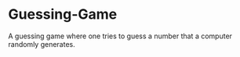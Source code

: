 # Guessing-Game
A guessing game where one tries to guess a number that a computer randomly generates.
